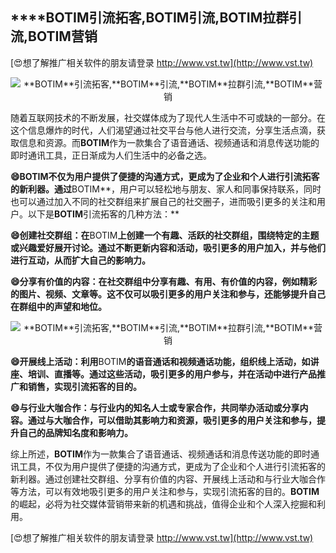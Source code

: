 ## ****BOTIM**引流拓客,**BOTIM**引流,**BOTIM**拉群引流,**BOTIM**营销**

[😍想了解推广相关软件的朋友请登录 http://www.vst.tw](http://www.vst.tw)

 <center><img src="https://vst.tw/MP4/tuiguang/png/5.png" alt="**BOTIM**引流拓客,**BOTIM**引流,**BOTIM**拉群引流,**BOTIM**营销"></center>

随着互联网技术的不断发展，社交媒体成为了现代人生活中不可或缺的一部分。在这个信息爆炸的时代，人们渴望通过社交平台与他人进行交流，分享生活点滴，获取信息和资源。而**BOTIM**作为一款集合了语音通话、视频通话和消息传送功能的即时通讯工具，正日渐成为人们生活中的必备之选。

**😄**BOTIM**不仅为用户提供了便捷的沟通方式，更成为了企业和个人进行引流拓客的新利器。通过**BOTIM**，用户可以轻松地与朋友、家人和同事保持联系，同时也可以通过加入不同的社交群组来扩展自己的社交圈子，进而吸引更多的关注和用户。以下是**BOTIM**引流拓客的几种方法：**

**😄创建社交群组：在**BOTIM**上创建一个有趣、活跃的社交群组，围绕特定的主题或兴趣爱好展开讨论。通过不断更新内容和活动，吸引更多的用户加入，并与他们进行互动，从而扩大自己的影响力。**

**😄分享有价值的内容：在社交群组中分享有趣、有用、有价值的内容，例如精彩的图片、视频、文章等。这不仅可以吸引更多的用户关注和参与，还能够提升自己在群组中的声望和地位。**

 <center><img src="https://vst.tw/MP4/tuiguang/png/2.png" alt="**BOTIM**引流拓客,**BOTIM**引流,**BOTIM**拉群引流,**BOTIM**营销"></center>

**😄开展线上活动：利用**BOTIM**的语音通话和视频通话功能，组织线上活动，如讲座、培训、直播等。通过这些活动，吸引更多的用户参与，并在活动中进行产品推广和销售，实现引流拓客的目的。**

**😄与行业大咖合作：与行业内的知名人士或专家合作，共同举办活动或分享内容。通过与大咖合作，可以借助其影响力和资源，吸引更多的用户关注和参与，提升自己的品牌知名度和影响力。**

综上所述，**BOTIM**作为一款集合了语音通话、视频通话和消息传送功能的即时通讯工具，不仅为用户提供了便捷的沟通方式，更成为了企业和个人进行引流拓客的新利器。通过创建社交群组、分享有价值的内容、开展线上活动和与行业大咖合作等方法，可以有效地吸引更多的用户关注和参与，实现引流拓客的目的。**BOTIM**的崛起，必将为社交媒体营销带来新的机遇和挑战，值得企业和个人深入挖掘和利用。

[😍想了解推广相关软件的朋友请登录 http://www.vst.tw](http://www.vst.tw)



